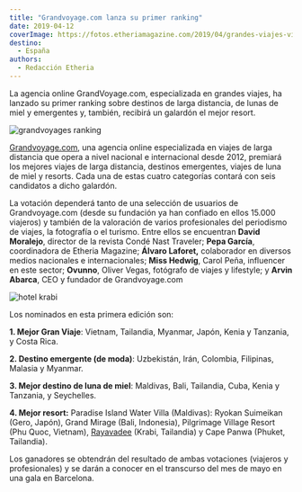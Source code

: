 ```yaml
---
title: "Grandvoyage.com lanza su primer ranking"
date: 2019-04-12
coverImage: https://fotos.etheriamagazine.com/2019/04/grandes-viajes-vietnam.jpg
destino: 
  - España
authors: 
  - Redacción Etheria
---
```


La agencia online GrandVoyage.com, especializada en grandes viajes, ha lanzado su primer 
ranking sobre destinos de larga distancia, de lunas de miel y emergentes y, también, 
recibirá un galardón el mejor resort. 

![grandvoyages ranking](https://fotos.etheriamagazine.com/2019/04/grandes-viajes-vietnam.jpg)

[Grandvoyage.com](https://grandvoyage.com/), una agencia online especializada en viajes de larga distancia que opera a nivel nacional e internacional desde 2012, premiará los mejores viajes de larga distancia, destinos emergentes, viajes de luna de miel y resorts. Cada una de estas cuatro categorías contará con seis candidatos a dicho galardón.

La votación dependerá tanto de una selección de usuarios de Grandvoyage.com (desde su fundación ya han confiado en ellos 15.000 viajeros) y también de la valoración de varios profesionales del periodismo de viajes, la fotografía o el turismo. Entre ellos se encuentran **David Moralejo**, director de la revista Condé Nast Traveler; **Pepa García**, coordinadora de Etheria Magazine; **Álvaro Laforet,** colaborador en diversos medios nacionales e internacionales; **Miss Hedwig**, Carol Peña, influencer en este sector; **Ovunno**, Oliver Vegas, fotógrafo de viajes y lifestyle; y **Arvin Abarca**, CEO y fundador de Grandvoyage.com

![hotel krabi](https://fotos.etheriamagazine.com/2018/05/The-Rayavadee-Villa_Exterior-Morning_Fotor-e1555063028881.jpg)

Los nominados en esta primera edición son: 

**1\. Mejor Gran Viaje**: Vietnam, Tailandia, Myanmar, Japón, Kenia y Tanzania, y Costa Rica.

**2\. Destino emergente (de moda)**: Uzbekistán, Irán, Colombia, Filipinas, Malasia y Myanmar.

**3\. Mejor destino de luna de miel**: Maldivas, Bali, Tailandia, Cuba, Kenia y Tanzania, y Seychelles.

**4\. Mejor resort:** Paradise Island Water Villa (Maldivas): Ryokan Suimeikan (Gero, Japón), Grand Mirage (Bali, Indonesia), Pilgrimage Village Resort (Phu Quoc, Vietnam), [Rayavadee](https://etheriamagazine.com/2018/05/25/hotel-rayavadee-vivir-la-naturaleza/) (Krabi, Tailandia) y Cape Panwa (Phuket, Tailandia).

Los ganadores se obtendrán del resultado de ambas votaciones (viajeros y profesionales) y se darán a conocer en el transcurso del mes de mayo en una gala en Barcelona.
